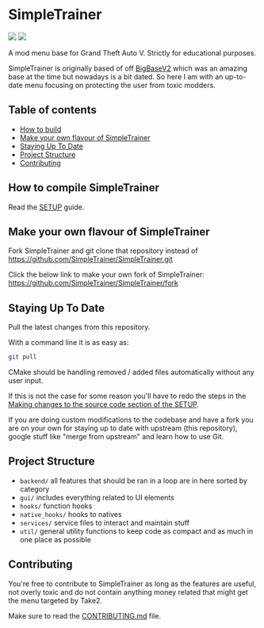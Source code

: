# SimpleTrainer

![](https://img.shields.io/badge/dynamic/json?color=ffab00&label=Online%20Version&query=%24.game.online&url=https%3A%2F%2Fraw.githubusercontent.com%2FSimpleTrainer%2FSimpleTrainer%2Fmaster%2Fmetadata.json&style=flat-square&labelColor=000000) ![](https://img.shields.io/badge/dynamic/json?color=ffab00&label=Game%20Build&query=%24.game.build&url=https%3A%2F%2Fraw.githubusercontent.com%2FSimpleTrainer%2FSimpleTrainer%2Fmaster%2Fmetadata.json&style=flat-square&labelColor=000000)

A mod menu base for Grand Theft Auto V.
Strictly for educational purposes.

SimpleTrainer is originally based of off [BigBaseV2](https://github.com/Pocakking/BigBaseV2) which was an amazing base at the time but nowadays is a bit dated.
So here I am with an up-to-date menu focusing on protecting the user from toxic modders.

## Table of contents

 * [How to build](#how-to-build)
 * [Make your own flavour of SimpleTrainer](#make-your-own-flavour-of-SimpleTrainer)
 * [Staying Up To Date](#staying-up-to-date)
 * [Project Structure](#project-structure)
 * [Contributing](#contributing)
 
## How to compile SimpleTrainer

Read the [SETUP](https://github.com/SimpleTrainer/SimpleTrainer/wiki/Setup-your-PC-for-SimpleTrainer-Development) guide.

## Make your own flavour of SimpleTrainer

Fork SimpleTrainer and git clone that repository instead of https://github.com/SimpleTrainer/SimpleTrainer.git

Click the below link to make your own fork of SimpleTrainer:
https://github.com/SimpleTrainer/SimpleTrainer/fork
  
## Staying Up To Date

Pull the latest changes from this repository.

With a command line it is as easy as:

```bash
git pull
```

CMake should be handling removed / added files automatically without any user input.

If this is not the case for some reason you'll have to redo the steps in the [Making changes to the source code section of the SETUP](https://github.com/SimpleTrainer/SimpleTrainer/wiki/Setup-your-PC-for-SimpleTrainer-Development#making-changes-to-the-source-code).

If you are doing custom modifications to the codebase and have a fork you are on your own for staying up to date with upstream (this repository), google stuff like "merge from upstream" and learn how to use Git.

## Project Structure

- `backend/` all features that should be ran in a loop are in here sorted by category
- `gui/` includes everything related to UI elements
- `hooks/` function hooks
- `native_hooks/` hooks to natives
- `services/` service files to interact and maintain stuff
- `util/` general utility functions to keep code as compact and as much in one place as possible

## Contributing

You're free to contribute to SimpleTrainer as long as the features are useful, not overly toxic and do not contain anything money related that might get the menu targeted by Take2.

Make sure to read the [CONTRIBUTING.md](CONTRIBUTING.md) file.